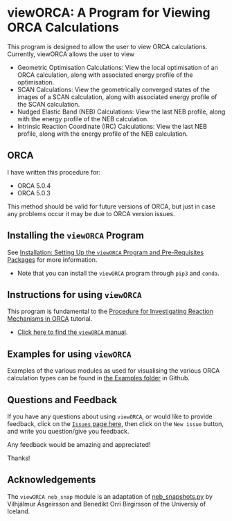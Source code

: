 # viewORCA: A Program for Viewing ORCA Calculations

This program is designed to allow the user to view ORCA calculations. Currently, viewORCA allows the user to view

* Geometric Optimisation Calculations: View the local optimisation of an ORCA calculation, along with associated energy profile of the optimisation. 
* SCAN Calculations: View the geometrically converged states of the images of a SCAN calculation, along with associated energy profile of the SCAN calculation. 
* Nudged Elastic Band (NEB) Calculations: View the last NEB profile, along with the energy profile of the NEB calculation.
* Intrinsic Reaction Coordinate (IRC) Calculations: View the last NEB profile, along with the energy profile of the NEB calculation.


## ORCA

I have written this procedure for: 

* ORCA 5.0.4
* ORCA 5.0.3

This method should be valid for future versions of ORCA, but just in case any problems occur it may be due to ORCA version issues. 


## Installing the ``viewORCA`` Program

See [Installation: Setting Up the ``viewORCA`` Program and Pre-Requisites Packages](https://geoffreyweal.github.io/viewORCA/Installation.html) for more information. 

* Note that you can install the ``viewORCA`` program through ``pip3`` and ``conda``. 


## Instructions for using ``viewORCA``

This program is fundamental to the [Procedure for Investigating Reaction Mechanisms in ORCA](https://geoffreyweal.github.io/ORCA_Mechanism_Procedure) tutorial. 

* [Click here to find the ``viewORCA`` manual](https://geoffreyweal.github.io/viewORCA/viewORCA_Manual).


## Examples for using ``viewORCA``

Examples of the various modules as used for visualising the various ORCA calculation types can be found in [the Examples folder](https://github.com/geoffreyweal/viewORCA/tree/main/Examples) in Github. 


## Questions and Feedback

If you have any questions about using ``viewORCA``, or would like to provide feedback, click on the [``Issues`` page here](https://github.com/geoffreyweal/viewORCA/issues), then click on the ``New issue`` button, and write you question/give you feedback. 

Any feedback would be amazing and appreciated! 

Thanks!


## Acknowledgements

The ``viewORCA neb_snap`` module is an adaptation of [neb_snapshots.py](https://github.com/via9a/neb_visualize.py) by Vilhjálmur Ásgeirsson and Benedikt Orri Birgirsson of the Universiy of Iceland. 

